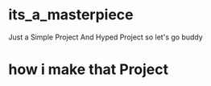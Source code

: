 # its_a_masterpiece
Just a Simple Project And Hyped Project so let's go buddy


# how i make that Project